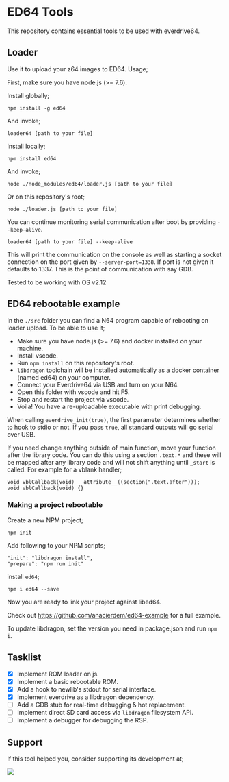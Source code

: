 # ED64 Tools

This repository contains essential tools to be used with everdrive64.

## Loader

Use it to upload your z64 images to ED64. Usage;

First, make sure you have node.js (>= 7.6).

Install globally;

    npm install -g ed64

And invoke;

    loader64 [path to your file]

Install locally;

    npm install ed64

And invoke;

    node ./node_modules/ed64/loader.js [path to your file]

Or on this repository's root;

    node ./loader.js [path to your file]

You can continue monitoring serial communication after boot by providing `--keep-alive`.

    loader64 [path to your file] --keep-alive

This will print the communication on the console as well as starting a socket connection on the port given by `--server-port=1338`. If port is not given it defaults to 1337. This is the point of communication with say GDB.

Tested to be working with OS v2.12

## ED64 rebootable example

In the `./src` folder you can find a N64 program capable of rebooting on loader upload. To be able to use it;

- Make sure you have node.js (>= 7.6) and docker installed on your machine.
- Install vscode.
- Run `npm install` on this repository's root.
- `libdragon` toolchain will be installed automatically as a docker container (named ed64) on your computer.
- Connect your Everdrive64 via USB and turn on your N64.
- Open this folder with vscode and hit F5.
- Stop and restart the project via vscode.
- Voila! You have a re-uploadable executable with print debugging.

When calling `everdrive_init(true)`, the first parameter determines whether to hook to stdio or not. If you pass `true`, all standard outputs will go serial over USB.

If you need change anything outside of main function, move your function after the library code. You can do this using a section `.text.*` and these will be mapped after any library code and will not shift anything until `_start` is called. For example for a vblank handler;

    void vblCallback(void) __attribute__((section(".text.after")));
    void vblCallback(void) {}

### Making a project rebootable

Create a new NPM project;

    npm init

Add following to your NPM scripts;

    "init": "libdragon install",
    "prepare": "npm run init"

install `ed64`;

    npm i ed64 --save

Now you are ready to link your project against libed64.

Check out https://github.com/anacierdem/ed64-example for a full example.

To update libdragon, set the version you need in package.json and run `npm i`.

## Tasklist

- [x] Implement ROM loader on js.
- [x] Implement a basic rebootable ROM.
- [x] Add a hook to newlib's stdout for serial interface.
- [x] Implement everdrive as a libdragon dependency.
- [ ] Add a GDB stub for real-time debugging & hot replacement.
- [ ] Implement direct SD card access via `libdragon` filesystem API.
- [ ] Implement a debugger for debugging the RSP.

## Support

If this tool helped you, consider supporting its development at;

<a href="https://patreon.com/anacierdem"><img src="https://img.shields.io/endpoint.svg?url=https%3A%2F%2Fshieldsio-patreon.herokuapp.com%2Fanacierdem&style=for-the-badge" /> </a>
